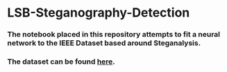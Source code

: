 # LSB-Steganography-Detection

### The notebook placed in this repository attempts to fit a neural network to the IEEE Dataset based around Steganalysis.
### The dataset can be found [here](https://ieee-dataport.org/open-access/steganalysis-still-images-lsb-steganography-features-dataset).
